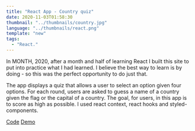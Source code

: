 ```yaml
---
title: "React App - Country quiz"
date: 2020-11-03T01:58:30
thumbnail: "../thumbnails/country.jpg"
language: "../thumbnails/react.png"
template: "new"
tags:
  - "React."
---
```


In MONTH, 2020, after a month and half of learning React I built this site to put into practice what I had learned. I believe the best way to learn is by doing - so this was the perfect opportunity to do just that.

The app displays a quiz that allows a user to select an option given four options. For each round, users are asked to guess a name of a country given the flag or the capital of a country. The goal, for users, in this app is to score as high as possible. I used react context, react hooks and styled-components.

<a href='https://github.com/starjardin/country-quiz'>Code</a>
<a href='https://country-quiz-tantely.netlify.app/'>Demo</a>
